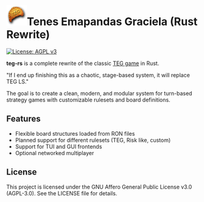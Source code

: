 ![icon](https://github.com/wfx/teg/blob/master/docs/assets/teg_icono.png)Tenes Emapandas Graciela (Rust Rewrite)
=========================================

[![License: AGPL v3](https://img.shields.io/badge/License-AGPL%20v3-blue.svg)](https://www.gnu.org/licenses/agpl-3.0)

**teg-rs** is a complete rewrite of the classic [TEG game](https://github.com/wfx/teg) in Rust.

"If I end up finishing this as a chaotic, stage-based system, it will replace TEG LS."

The goal is to create a clean, modern, and modular system for turn-based strategy games with customizable rulesets and board definitions.

## Features

- Flexible board structures loaded from RON files
- Planned support for different rulesets (TEG, Risk like, custom)
- Support for TUI and GUI frontends
- Optional networked multiplayer

## License ##

This project is licensed under the GNU Affero General Public License v3.0 (AGPL-3.0).
See the LICENSE file for details.
